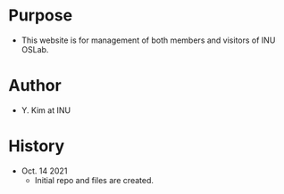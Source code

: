 # Purpose
- This website is for management of both members and visitors of INU OSLab.

# Author
- Y. Kim at INU

# History
- Oct. 14 2021
  - Initial repo and files are created.
  
